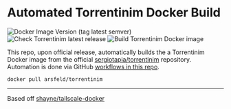 # Automated Torrentinim Docker Build

![Docker Image Version (tag latest semver)](https://img.shields.io/docker/v/arsfeld/torrentinim-build/latest)
![Check Torrentinim latest release](https://github.com/arsfeld/torrentinim-build/workflows/Check%20Torrentinim%20latest%20release/badge.svg)
![Build Torrentinim Docker image](https://github.com/arsfeld/torrentinim-build/workflows/Build%20Torrentinim%20Docker%20image/badge.svg)

This repo, upon official release, automatically builds the a Torrentinim Docker image from the official [sergiotapia/torrentinim](https://github.com/sergiotapia/torrentinim) repository. Automation is done via GitHub [workflows in this repo](https://github.com/arsfeld/torrentinim-build/tree/main/.github/workflows).

`docker pull arsfeld/torrentinim`

<hr />

Based off [shayne/tailscale-docker](https://github.com/shayne/tailscale-docker)
